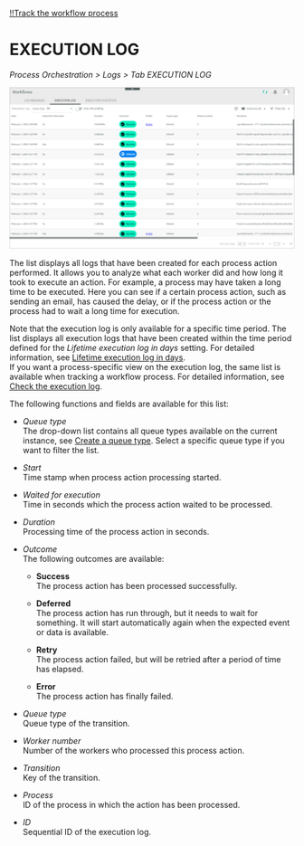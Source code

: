 [!!Track the workflow process](../Operation/09_TrackWorkflowProcess.md)

# EXECUTION LOG

*Process Orchestration > Logs > Tab EXECUTION LOG*

![Execution log](../../Assets/Screenshots/ActindoWorkFlow/Logs/ExecutionLog.png "[Execution log]")

The list displays all logs that have been created for each process action performed. It allows you to analyze what each worker did and how long it took to execute an action. For example, a process may have taken a long time to be executed. Here you can see if a certain process action, such as sending an email, has caused the delay, or if the process action or the process had to wait a long time for execution.

Note that the execution log is only available for a specific time period. The list displays all execution logs that have been created within the time period defined for the *Lifetime execution log in days* setting. For detailed information, see [Lifetime execution log in days](./07a_Settings.md#lifetime-execution-log-in-days).  
If you want a process-specific view on the execution log, the same list is available when tracking a workflow process. For detailed information, see [Check the execution log](../Operation/09_TrackWorkflowProcess.md#check-the-execution-log).

The following functions and fields are available for this list:

- *Queue type*   
   The drop-down list contains all queue types available on the current instance, see [Create a queue type](../Integration/01_ConfigureQueueTypes.md#create-a-queue-type). Select a specific queue type if you want to filter the list. 
<!--Zurzeit noch nicht aktiv
- ![Only with profiling](../../Assets/Icons/Toggle.png "[Only with profiling]") Only with profiling   
    Enable this toggle if you only want to view execution logs with profiling. For detailed information, see [Profile](06d_Profile.md).-->

- *Start*   
   Time stamp when process action processing started.

- *Waited for execution*   
   Time in seconds which the process action waited to be processed.

- *Duration*    
   Processing time of the process action in seconds.

- *Outcome*    
   The following outcomes are available:

   - **Success**   
    The process action has been processed successfully.   

   - **Deferred**   
    The process action has run through, but it needs to wait for something. It will start automatically again when the expected event or data is available.  

   - **Retry**    
    The process action failed, but will be retried after a period of time has elapsed. 

   - **Error**   
    The process action has finally failed.
<!---zurzeit noch nicht aktiv
- *Profile*   
    Click the *Profile* link that was created for the action.   
    The run report is displayed in a new browser window. For detailed information, see [Profile](06d_Profile.md).-->

- *Queue type*   
   Queue type of the transition.

- *Worker number*   
   Number of the workers who processed this process action.
 
- *Transition*   
   Key of the transition.

- *Process*   
   ID of the process in which the action has been processed. <!--- Hallo Julian, Spalte ist leer, was sollte hier angezeigt werden? -->   
   
- *ID*   
   Sequential ID of the execution log.